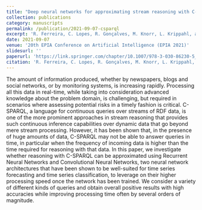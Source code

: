 ```yaml
---
title: "Deep neural networks for approximating stream reasoning with C-SPARQL"
collection: publications
category: manuscripts
permalink: /publication/2021-09-07-csparql
excerpt: 'R. Ferreira, C. Lopes, R. Gonçalves, M. Knorr, L. Krippahl, and J. Leite. &quot;Deep neural networks for approximating stream reasoning with C-SPARQL.&quot; <i>Progress in Artificial Intelligence: 20th EPIA Conference on Artificial Intelligence, EPIA 2021,</i>. Springer, 2021, pp. 338-350, 2021'
date: 2021-09-07
venue: '20th EPIA Conference on Artificial Intelligence (EPIA 2021)'
slidesurl: ''
paperurl: 'https://link.springer.com/chapter/10.1007/978-3-030-86230-5_27'
citation: 'R. Ferreira, C. Lopes, R. Gonçalves, M. Knorr, L. Krippahl, and J. Leite. &quot;Deep neural networks for approximating stream reasoning with C-SPARQL.&quot; <i>Progress in Artificial Intelligence: 20th EPIA Conference on Artificial Intelligence, EPIA 2021,</i>. Springer, 2021, pp. 338-350, 2021'
---
```


The amount of information produced, whether by newspapers, blogs and social networks, or by monitoring systems, is increasing rapidly. Processing all this data in real-time, while taking into consideration advanced knowledge about the problem domain, is challenging, but required in scenarios where assessing potential risks in a timely fashion is critical. C-SPARQL, a language for continuous queries over streams of RDF data, is one of the more prominent approaches in stream reasoning that provides such continuous inference capabilities over dynamic data that go beyond mere stream processing. However, it has been shown that, in the presence of huge amounts of data, C-SPARQL may not be able to answer queries in time, in particular when the frequency of incoming data is higher than the time required for reasoning with that data. In this paper, we investigate whether reasoning with C-SPARQL can be approximated using Recurrent Neural Networks and Convolutional Neural Networks, two neural network architectures that have been shown to be well-suited for time series forecasting and time series classification, to leverage on their higher processing speed once the network has been trained. We consider a variety of different kinds of queries and obtain overall positive results with high accuracies while improving processing time often by several orders of magnitude.
